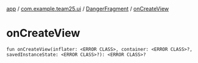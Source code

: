 [app](../../index.md) / [com.example.team25.ui](../index.md) / [DangerFragment](index.md) / [onCreateView](./on-create-view.md)

# onCreateView

`fun onCreateView(inflater: <ERROR CLASS>, container: <ERROR CLASS>?, savedInstanceState: <ERROR CLASS>?): <ERROR CLASS>?`